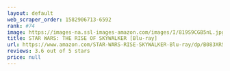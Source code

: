 ```yaml
---
layout: default 
﻿web_scraper_order: 1582906713-6592
rank: #74
image: https://images-na.ssl-images-amazon.com/images/I/819S9CGB5nL.jpg
title: STAR WARS: THE RISE OF SKYWALKER [Blu-ray]
url: https://www.amazon.com/STAR-WARS-RISE-SKYWALKER-Blu-ray/dp/B083XRSDYN/ref=zg_mw_movies-tv_74?_encoding=UTF8&psc=1&refRID=46H18T9MD3CR2HGGW70G
reviews: 3.6 out of 5 stars
price: null
---
```

